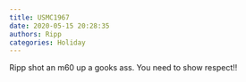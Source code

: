 ```yaml
---
title: USMC1967
date: 2020-05-15 20:28:35
authors: Ripp
categories: Holiday
---
```


 Ripp shot an m60 up a gooks ass.
You need to show respect!!